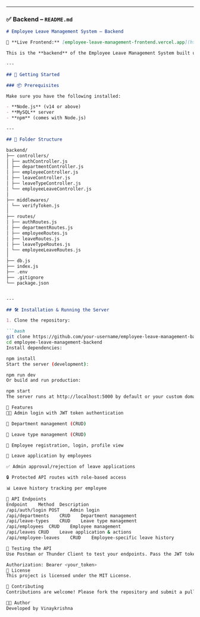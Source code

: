 
---

### ✅ Backend – `README.md`

```markdown
# Employee Leave Management System – Backend

🔗 **Live Frontend:** [employee-leave-management-frontend.vercel.app](https://employee-leave-management-frontend.vercel.app/login)

This is the **backend** of the Employee Leave Management System built using **Node.js**, **Express**, and **MySQL**. It provides APIs for managing departments, employees, leave types, leave applications, and admin actions.

---

## 🚀 Getting Started

### 📦 Prerequisites

Make sure you have the following installed:

- **Node.js** (v14 or above)
- **MySQL** server
- **npm** (comes with Node.js)

---

## 📁 Folder Structure

backend/
├── controllers/
│ ├── authController.js
│ ├── departmentController.js
│ ├── employeeController.js
│ ├── leaveController.js
│ ├── leaveTypeController.js
│ └── employeeLeaveController.js
│
├── middlewares/
│ └── verifyToken.js
│
├── routes/
│ ├── authRoutes.js
│ ├── departmentRoutes.js
│ ├── employeeRoutes.js
│ ├── leaveRoutes.js
│ ├── leaveTypeRoutes.js
│ └── employeeLeaveRoutes.js
│
├── db.js
├── index.js
├── .env
├── .gitignore
└── package.json


---

## 🛠️ Installation & Running the Server

1. Clone the repository:

```bash
git clone https://github.com/your-username/employee-leave-management-backend.git
cd employee-leave-management-backend
Install dependencies:

npm install
Start the server (development):

npm run dev
Or build and run production:

npm start
The server runs at http://localhost:5000 by default or your custom domain.

🧠 Features
👨‍💼 Admin login with JWT token authentication

🏢 Department management (CRUD)

📄 Leave type management (CRUD)

👥 Employee registration, login, profile view

📅 Leave application by employees

✅ Admin approval/rejection of leave applications

🔒 Protected API routes with role-based access

📊 Leave history tracking per employee

🔗 API Endpoints
Endpoint	Method	Description
/api/auth/login	POST	Admin login
/api/departments	CRUD	Department management
/api/leave-types	CRUD	Leave type management
/api/employees	CRUD	Employee management
/api/leaves	CRUD	Leave application & actions
/api/employee-leaves	CRUD	Employee-specific leave history

🧪 Testing the API
Use Postman or Thunder Client to test your endpoints. Pass the JWT token in headers like:

Authorization: Bearer <your_token>
📘 License
This project is licensed under the MIT License.

🤝 Contributing
Contributions are welcome! Please fork the repository and submit a pull request.

👨‍💻 Author
Developed by Vinaykrishna


